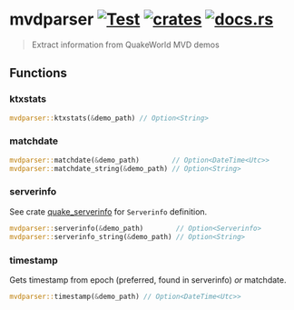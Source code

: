 # mvdparser [![Test](https://github.com/vikpe/mvdparser/actions/workflows/test.yml/badge.svg?branch=main)](https://github.com/vikpe/mvdparser/actions/workflows/test.yml) [![crates](https://img.shields.io/crates/v/mvdparser)](https://crates.io/crates/mvdparser) [![docs.rs](https://img.shields.io/docsrs/mvdparser)](https://docs.rs/mvdparser/)

> Extract information from QuakeWorld MVD demos

## Functions

### ktxstats

```rust
mvdparser::ktxstats(&demo_path) // Option<String>
```

### matchdate

```rust
mvdparser::matchdate(&demo_path)        // Option<DateTime<Utc>>
mvdparser::matchdate_string(&demo_path) // Option<String>
```

### serverinfo

See crate [quake_serverinfo](https://github.com/vikpe/quake_serverinfo) for `Serverinfo` definition.

```rust
mvdparser::serverinfo(&demo_path)        // Option<Serverinfo>
mvdparser::serverinfo_string(&demo_path) // Option<String>
```

### timestamp

Gets timestamp from epoch (preferred, found in serverinfo) _or_ matchdate.

```rust
mvdparser::timestamp(&demo_path) // Option<DateTime<Utc>>
```